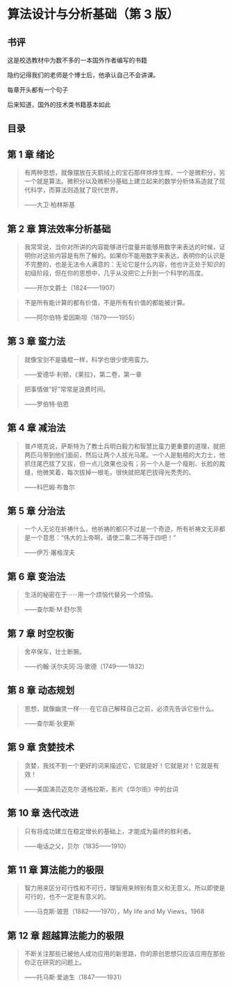 # 算法设计与分析基础（第 3 版）

## 书评

这是校选教材中为数不多的一本国外作者编写的书籍

隐约记得我们的老师是个博士后，他承认自己不会讲课。

每章开头都有一个句子

后来知道，国外的技术类书籍基本如此

## 目录

## 第 1 章 绪论

> 有两种思想，就像摆放在天鹅绒上的宝石那样烨烨生辉，一个是微积分，另一个就是算法。微积分以及微积分基础上建立起来的数学分析体系造就了现代科学，而算法则造就了现代世界。
> 
> ——大卫·柏林斯基

## 第 2 章 算法效率分析基础

> 我常常说，当你对所讲的内容能够进行度量并能够用数字来表达的时候，证明你对这些内容是有所了解的。如果你不能用数字来表达，表明你的认识是不完整的，也是无法令人满意的：无论它是什么内容，他也许正处于知识的初级阶段，但在你的思想中，几乎从没把它上升到一个科学的高度。
> 
> ——开尔文爵士（1824——1907）

> 不是所有能计算的都有价值，不是所有有价值的都能被计算。
>
> ——阿尔伯特·爱因斯坦（1879——1955）


## 第 3 章 蛮力法
> 就像宝剑不是撬棍一样，科学也很少使用蛮力。
> 
> ——爱德华·利顿，《莱拉》，第二卷，第一章

> 把事情做“好”常常是浪费时间。
> 
> ——罗伯特·伯恩

## 第 4 章 减治法

> 普卢塔克说，萨斯特为了教士兵明白毅力和智慧比蛮力更重要的道理，就把两匹马带到他们面前，然后让两个人拔光马尾。一个人是魁梧的大力士，他抓住尾巴拔了又拔，但一点儿效果也没有；另一个人是一个瘦削、长脸的裁缝，他微笑着，每次拔掉一根毛，很快就把尾巴拔得光秃秃的。
> 
> ——科巴姆·布鲁尔

## 第 5 章 分治法

> 一个人无论在祈祷什么，他祈祷的都只不过是一个奇迹，所有祈祷文无非都是一个意思：“伟大的上帝啊，请使二乘二不等于四吧！”
> 
> ——伊万·屠格涅夫

## 第 6 章 变治法

> 生活的秘密在于······用一个烦恼代替另一个烦恼。
> 
> ——查尔斯·M·舒尔茨

## 第 7 章 时空权衡

> 舍卒保车，壮士断腕。
> 
> ——约翰·沃尔夫冈·冯·歌德（1749——1832）


## 第 8 章 动态规划

> 思想，就像幽灵一样······在它自己解释自己之前，必须先告诉它些什么。
> 
> ——查尔斯·狄更斯

## 第 9 章 贪婪技术

> 贪婪，我找不到一个更好的词来描述它，它就是好！它就是对！它就是有效！
> 
> ——美国演员迈克尔·道格拉斯，影片《华尔街》中的台词

## 第 10 章 迭代改进

> 只有将成功建立在稳定增长的基础上，才能成为最终的胜利者。
> 
> ——电话之父，贝尔（1835——1910）

## 第 11 章 算法能力的极限

> 智力用来区分可行性和不可行，理智用来辨别有意义和无意义。所以即使是可行的，也不一定是有意义的。
> 
> ——马克斯·玻恩（1882——1970），My life and My Views，1968

## 第 12 章 超越算法能力的极限

> 不断关注那些已被他人成功应用的新思路，你的原创思想只应该应用在那些你正在研究的问题上。
> 
> ——托马斯·爱迪生（1847——1931）